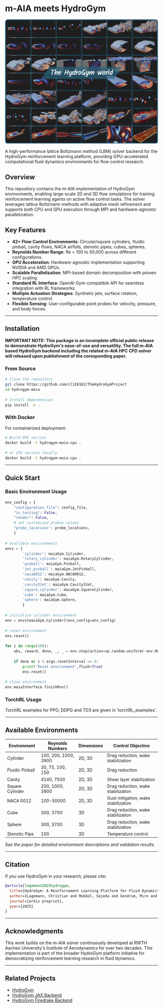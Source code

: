 # m-AIA meets HydroGym

[![HydroGym Environment Suite](assets/figure2_GitHub.png)](https://cl126162.github.io/TheHydroGymProject/)


A high-performance lattice Boltzmann method (LBM) solver backend for the HydroGym reinforcement learning platform, providing GPU-accelerated computational fluid dynamics environments for flow control research.

## Overview

This repository contains the m-AIA implementation of HydroGym environments, enabling large-scale 2D and 3D flow simulations for training reinforcement learning agents on active flow control tasks. The solver leverages lattice Boltzmann methods with adaptive mesh refinement and supports both CPU and GPU execution through MPI and hardware-agnostic parallelization.

## Key Features

- **42+ Flow Control Environments**: Circular/square cylinders, fluidic pinball, cavity flows, NACA airfoils, stenotic pipes, cubes, spheres.
- **Reynolds Number Range**: Re = 100 to 50,000 across different configurations.
- **GPU Acceleration**: Hardware-agnostic implementation supporting NVIDIA and AMD GPUs.
- **Scalable Parallelization**: MPI-based domain decomposition with proven HPC scaling.
- **Standard RL Interface**: OpenAI Gym-compatible API for seamless integration with RL frameworks.
- **Multiple Actuation Strategies**: Synthetic jets, surface rotation, temperature control.
- **Flexible Sensing**: User-configurable point probes for velocity, pressure, and body forces.

---

## Installation

__IMPORTANT NOTE: This package is an incomplete official public release to demonstrate HydroGym's ease-of-use and versatility. The full m-AIA based HydroGym backend including the related m-AIA HPC CFD solver will released upon publishment of the coresponding paper.__

### From Source

```bash
# Clone the repository
git clone https://github.com/cl126162/TheHydroGymProject
cd hydrogym-maia

# Install dependencies
pip install -e .
```

### With Docker

For containerized deployment:

```bash
# Build GPU version
docker build -t hydrogym-maia-cpu .

# or CPU version locally
docker build -t hydrogym-maia-cpu .
```

---

## Quick Start

### Basic Environment Usage

```python
env_config = {
    "configuration_file": config_file,
    "is_testing": False,
    "render": False,
    # set customized probes values
    "probe_locations": probe_locations,
    }

# available environments
envs = {
        'cylinder': maiaGym.Cylinder,
        'rotary_cylinder': maiaGym.RotaryCylinder,
        'pinball': maiaGym.Pinball,
        'jet_pinball': maiaGym.JetPinball,
        'naca0012': maiaGym.NACA0012,
        'cavity': maiaGym.Cavity,
        'cavity3Jet': maiaGym.Cavity3Jet,
        'square_cylinder': maiaGym.SquareCylinder,
        'cube': maiaGym.Cube,
        'sphere': maiaGym.Sphere,
        }

# initialize cylinder environment
env = envs[maiaGym.Cylinder](env_config=env_config)

# reset environment
env.reset()

for i in range(100):
    obs, reward, done, _, _ = env.step(action=np.random.uniform(-env.MAX_CONTROL, env.MAX_CONTROL, size=env.num_inputs))
    
    if done or i % args.resetInterval == 0:
        print('Reset environment',flush=True)
        env.reset()

# close environment
env.maiaInterface.finishRun()
```

### TorchRL Usage
TorchRL examples for PPO, DDPG and TD3 are given in 'torchRL_examples'.

---

## Available Environments

| Environment       | Reynolds Numbers       | Dimensions | Control Objective                    |
|-------------------|------------------------|------------|--------------------------------------|
| Cylinder          | 100, 200, 1000, 3900   | 2D, 3D     | Drag reduction, wake stabilization   |
| Fluidic Pinball   | 30, 75, 100, 150       | 2D, 3D     | Drag reduction                       |
| Cavity            | 4140, 7500             | 2D, 3D     | Shear layer stabilization            |
| Square Cylinder   | 200, 1000, 3900        | 2D, 3D     | Drag reduction, wake stabilization   |
| NACA 0012         | 100-50000              | 2D, 3D     | Gust mitigation, wake stabilization  |
| Cube              | 300, 3700              | 3D         | Drag reduction, wake stabilization   |
| Sphere            | 300, 3700              | 3D         | Drag reduction, wake stabilization   |
| Stenotic Pipe     | 100                    | 3D         | Temperature control                  |

*See the paper for detailed environment descriptions and validation results.*

---


## Citation

If you use HydroGym in your research, please cite:

```bibtex
@article{lagemann2025hydrogym,
  title={HydroGym: A Reinforcement Learning Platform for Fluid Dynamics},
  author={Lagemann, Christian and Mokbel, Sajeda and Gondrum, Miro and R{\"u}ttgers, Mario and Callaham, Jared and Paehler, Ludger and Ahnert, Sam and Lagemann, Kai and Adams, Nikolaus and Meinke, Matthias and Loiseau, Jean-Christophe and Lagemann, Esther and Brunton, Steven L},
  journal={arXiv preprint},
  year={2025}
}
```

---

## Acknowledgments

This work builds on the m-AIA solver continuously developed at RWTH Aachen University's Institute of Aerodynamics for over two decades. This implementation is part of the broader HydroGym platform initiative for democratizing reinforcement learning research in fluid dynamics.

---

## Related Projects

- [HydroGym](https://cl126162.github.io/TheHydroGymProject/)
- [HydroGym JAX Backend](https://github.com/dynamicslab/hydrogym/tree/sm-jax-env)
- [HydroGym Firedrake Backend](https://github.com/dynamicslab/hydrogym)
```